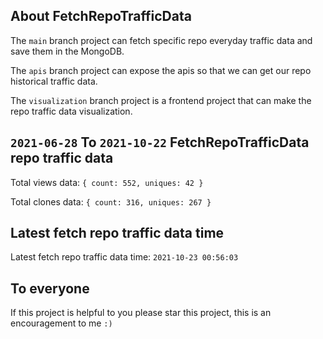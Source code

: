## About FetchRepoTrafficData

The `main` branch project can fetch specific repo everyday traffic data and save them in the MongoDB.

The `apis` branch project can expose the apis so that we can get our repo historical traffic data.

The `visualization` branch project is a frontend project that can make the repo traffic data visualization.

## `2021-06-28` To `2021-10-22` FetchRepoTrafficData repo traffic data

Total views data: `{ count: 552, uniques: 42 }`

Total clones data: `{ count: 316, uniques: 267 }`

## Latest fetch repo traffic data time

Latest fetch repo traffic data time: `2021-10-23 00:56:03`

## To everyone

If this project is helpful to you please star this project, this is an encouragement to me `:)`



